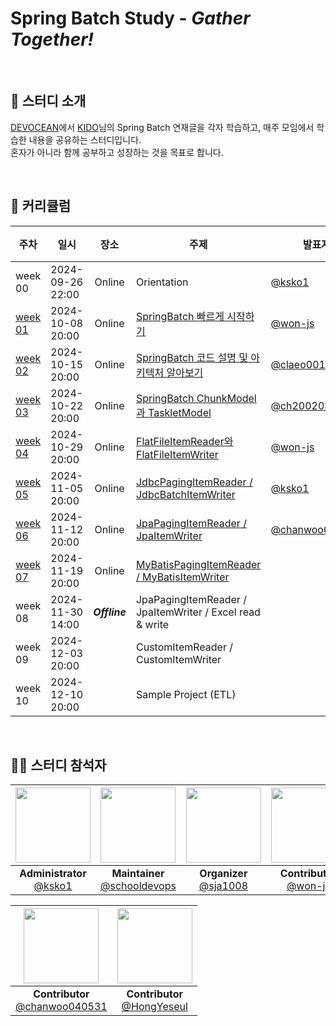 # Spring Batch Study - *Gather Together!*


<br/>

## 📝 스터디 소개
[DEVOCEAN](https://devocean.sk.com/)에서 [KIDO](https://devocean.sk.com/experts/view.do?ID=kido&boardType=&page=)님의 Spring Batch 연재글을 각자 학습하고, 매주 모임에서 학습한 내용을 공유하는 스터디입니다.<br/>
혼자가 아니라 함께 공부하고 성장하는 것을 목표로 합니다.

<br/>

## 📅 커리큘럼
| 주차                | 일시 |      장소       | 주제                                                                                                       | 발표자                                                | 정리자                                | 완료 |
|-------------------|---|:-------------:|----------------------------------------------------------------------------------------------------------|----------------------------------------------------|------------------------------------|:--:|
| week 00           | 2024-09-26 22:00 |    Online     | Orientation                                                                                              | [@ksko1](https://github.com/ksko1)                 | [@ksko1](https://github.com/ksko1) | ✔  |
| [week 01](week01) | 2024-10-08 20:00 |    Online     | [SpringBatch 빠르게 시작하기](https://devocean.sk.com/blog/techBoardDetail.do?ID=166164)                        | [@won-js](https://github.com/won-js)               | [@ksko1](https://github.com/ksko1) | ✔  |
| [week 02](week02) | 2024-10-15 20:00|    Online     | [SpringBatch 코드 설명 및 아키텍처 알아보기](https://devocean.sk.com/blog/techBoardDetail.do?ID=166690)               | [@claeo001](https://github.com/claeo001)           | [@ksko1](https://github.com/ksko1) | ✔  |
| [week 03](week03) | 2024-10-22 20:00 |    Online     | [SpringBatch ChunkModel과 TaskletModel](https://devocean.sk.com/blog/techBoardDetail.do?ID=166694)        | [@ch200203](https://github.com/ch200203)           | [@ksko1](https://github.com/ksko1) | ✔  |
| [week 04](week04) | 2024-10-29 20:00 |    Online     | [FlatFileItemReader와 FlatFileItemWriter](https://devocean.sk.com/blog/techBoardDetail.do?ID=166828)      | [@won-js](https://github.com/won-js)               | [@ksko1](https://github.com/ksko1) | ✔  |
| [week 05](week05) | 2024-11-05 20:00 |    Online     | [JdbcPagingItemReader / JdbcBatchItemWriter](https://devocean.sk.com/blog/techBoardDetail.do?ID=166867)  | [@ksko1](https://github.com/ksko1)                 | [@ksko1](https://github.com/ksko1) | ✔  |
| [week 06](week06) | 2024-11-12 20:00 |    Online     | [JpaPagingItemReader / JpaItemWriter](https://devocean.sk.com/blog/techBoardDetail.do?ID=166902)         | [@chanwoo040531](https://github.com/chanwoo040531) | [@HongYeseul](https://github.com/HongYeseul)| ✔  |
| [week 07](week07) | 2024-11-19 20:00 |    Online     | [MyBatisPagingItemReader / MyBatisItemWriter](https://devocean.sk.com/blog/techBoardDetail.do?ID=166932) |                                                    |                                    |    |
| week 08           | 2024-11-30 14:00 | ***Offline*** | JpaPagingItemReader / JpaItemWriter / Excel read & write                                                 |                                                    |                                    |    |
| week 09           | 2024-12-03 20:00 |               | CustomItemReader / CustomItemWriter                                                                      |                                                    |                                    |    |
| week 10           | 2024-12-10 20:00 |               | Sample Project (ETL)                                                                                     |                                                    |                                    |    |

<br/>

## 👩‍💻 스터디 참석자
| <img src="https://avatars.githubusercontent.com/u/18614482?v=4" width="120" height="120"/> | <img src="https://avatars.githubusercontent.com/u/66154381?v=4" width="120" height="120"/> | <img src="https://avatars.githubusercontent.com/u/45647541?v=4" width="120" height="120"/> | <img src="https://avatars.githubusercontent.com/u/68256369?v=4" width="120" height="120"/> | <img src="https://avatars.githubusercontent.com/u/88322812?v=4" width="120" height="120"/> | <img src="https://avatars.githubusercontent.com/u/58754885?v=4" width="120" height="120"/> |
|:---:|:---:|:---:|:---:|:---:|:---:|
| **Administrator** <br/> [@ksko1](https://github.com/ksko1) | **Maintainer** <br/> [@schooldevops](https://github.com/schooldevops) | **Organizer** <br/> [@sja1008](https://github.com/sja1008) | **Contributor** <br/> [@won-js](https://github.com/won-js) | **Contributor** <br/> [@claeo001](https://github.com/claeo001) | **Contributor** <br/> [@ch200203](https://github.com/ch200203) |

| <img src="https://avatars.githubusercontent.com/u/114650607?v=4" width="120" height="120"/> |  <img src="https://avatars.githubusercontent.com/u/50395809?v=4" width="120" height="120"/> |
|:---:|:---:|
| **Contributor** <br/> [@chanwoo040531](https://github.com/chanwoo040531) |  **Contributor** <br/> [@HongYeseul](https://github.com/HongYeseul) |
